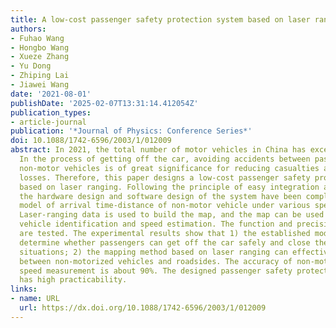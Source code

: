 ```yaml
---
title: A low-cost passenger safety protection system based on laser ranging
authors:
- Fuhao Wang
- Hongbo Wang
- Xueze Zhang
- Yu Dong
- Zhiping Lai
- Jiawei Wang
date: '2021-08-01'
publishDate: '2025-02-07T13:31:14.412054Z'
publication_types:
- article-journal
publication: '*Journal of Physics: Conference Series*'
doi: 10.1088/1742-6596/2003/1/012009
abstract: In 2021, the total number of motor vehicles in China has exceeded 370 million.
  In the process of getting off the car, avoiding accidents between passengers and
  non-motor vehicles is of great significance for reducing casualties and economic
  losses. Therefore, this paper designs a low-cost passenger safety protection system
  based on laser ranging. Following the principle of easy integration and miniaturization,
  the hardware design and software design of the system have been completed. The mathematical
  model of arrival time-distance of non-motor vehicle under various speeds is established.
  Laser-ranging data is used to build the map, and the map can be used for non-motor
  vehicle identification and speed estimation. The function and precision of the system
  are tested. The experimental results show that 1) the established model can automatically
  determine whether passengers can get off the car safely and close the door in dangerous
  situations; 2) the mapping method based on laser ranging can effectively distinguish
  between non-motorized vehicles and roadsides. The accuracy of non-motor vehicle
  speed measurement is about 90%. The designed passenger safety protection system
  has high practicability.
links:
- name: URL
  url: https://dx.doi.org/10.1088/1742-6596/2003/1/012009
---
```

